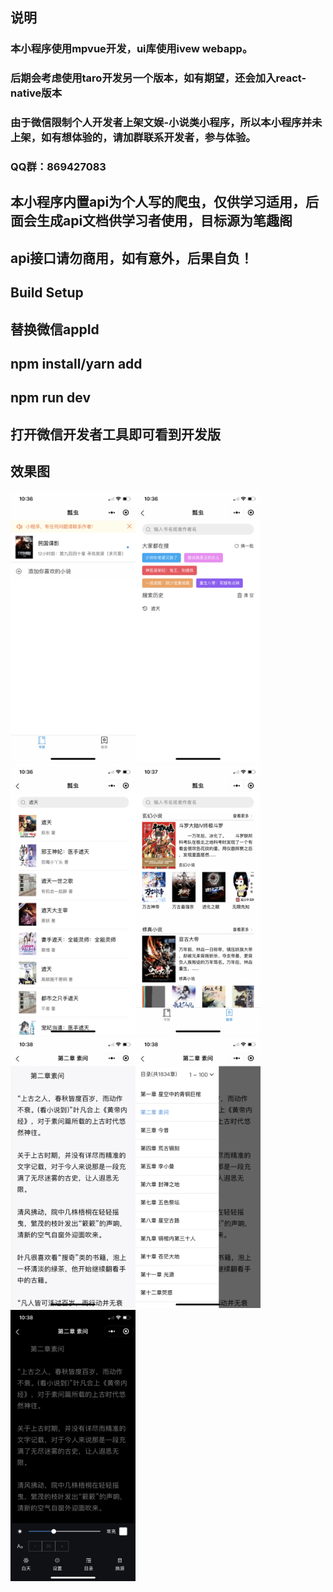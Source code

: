 ## 说明
### 本小程序使用mpvue开发，ui库使用ivew webapp。
### 后期会考虑使用taro开发另一个版本，如有期望，还会加入react-native版本
### 由于微信限制个人开发者上架文娱-小说类小程序，所以本小程序并未上架，如有想体验的，请加群联系开发者，参与体验。
### QQ群：869427083
## 本小程序内置api为个人写的爬虫，仅供学习适用，后面会生成api文档供学习者使用，目标源为笔趣阁
## api接口请勿商用，如有意外，后果自负！

## Build Setup
## 替换微信appId
## npm install/yarn add
## npm run dev
## 打开微信开发者工具即可看到开发版

## 效果图
<img src="./demo/IMG_0179.PNG" width="200" style="display: inline-block;" /><img src="./demo/IMG_0182.PNG" width="200" style="display: inline-block;" /><img src="./demo/IMG_0181.PNG" width="200" style="display: inline-block;" /><img src="./demo/IMG_0183.PNG" width="200" style="display: inline-block;" /><img src="./demo/IMG_0184.PNG" width="200" style="display: inline-block;" /><img src="./demo/IMG_0185.PNG" width="200" style="display: inline-block;" /><img src="./demo/IMG_0186.PNG" width="200" style="display: inline-block;" />


